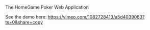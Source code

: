 The HomeGame Poker Web Application

See the demo here: https://vimeo.com/1082728413/a5d4039083?ts=0&share=copy

